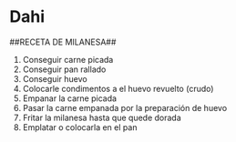 # Dahi
##RECETA DE MILANESA##

1. Conseguir carne picada
2. Conseguir pan rallado
3. Conseguir huevo
4. Colocarle condimentos a el huevo revuelto (crudo)
5. Empanar la carne picada
6. Pasar la carne empanada por la preparación de huevo
7. Fritar la milanesa hasta que quede dorada
8. Emplatar o colocarla en el pan
